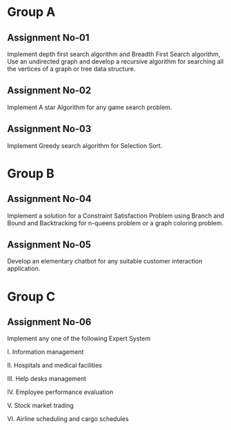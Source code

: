 # Group A

## Assignment No-01

Implement depth first search algorithm and Breadth First Search algorithm, Use an undirected
graph and develop a recursive algorithm for searching all the vertices of a graph or tree data
structure.

## Assignment No-02

Implement A star Algorithm for any game search problem.

## Assignment No-03

Implement Greedy search algorithm for Selection Sort.

# Group B

## Assignment No-04

Implement a solution for a Constraint Satisfaction Problem using Branch and Bound and
Backtracking for n-queens problem or a graph coloring problem.

## Assignment No-05

Develop an elementary chatbot for any suitable customer interaction application.

# Group C

## Assignment No-06

Implement any one of the following Expert System

I. Information management

II. Hospitals and medical facilities

III. Help desks management

IV. Employee performance evaluation

V. Stock market trading

VI. Airline scheduling and cargo schedules
